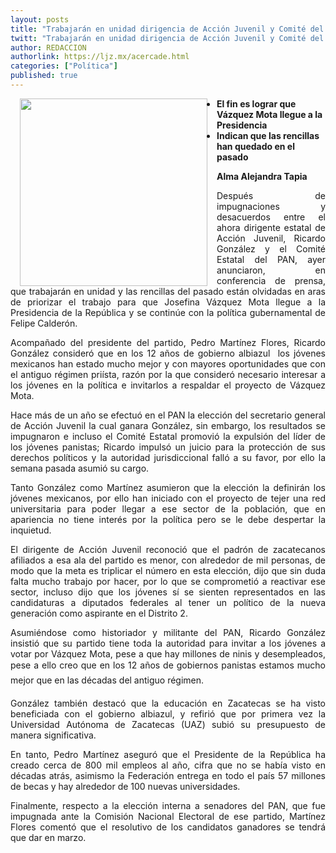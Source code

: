 ```yaml
---
layout: posts
title: "Trabajarán en unidad dirigencia de Acción Juvenil y Comité del PAN"
twitt: "Trabajarán en unidad dirigencia de Acción Juvenil y Comité del PAN"
author: REDACCION
authorlink: https://ljz.mx/acercade.html
categories: ["Política"]
published: true
---
```

<img src="images/stories/fotos_marzo/p6 pan.jpg" border="0" width="300" style="margin-left: 15px; margin-right: 15px; float: left;" />

*   **El fin es lograr que Vázquez Mota llegue a la Presidencia**
*   **Indican que las rencillas han quedado en el pasado**

<p style="text-align: justify;">
  <strong>Alma Alejandra Tapia</strong>
</p>

<p style="text-align: justify;">
  Después de impugnaciones y desacuerdos entre el ahora dirigente estatal de Acción Juvenil, Ricardo González y el Comité Estatal del PAN, ayer anunciaron, en conferencia de prensa, que trabajarán en unidad y las rencillas del pasado están olvidadas en aras de priorizar el trabajo para que Josefina Vázquez Mota llegue a la Presidencia de la República y se continúe con la política gubernamental de Felipe Calderón.
</p>

<p style="text-align: justify;">
  Acompañado del presidente del partido, Pedro Martínez Flores, Ricardo González consideró que en los 12 años de gobierno albiazul  los jóvenes mexicanos han estado mucho mejor y con mayores oportunidades que con el antiguo régimen priísta, razón por la que consideró necesario interesar a los jóvenes en la política e invitarlos a respaldar el proyecto de Vázquez Mota.
</p>

<p style="text-align: justify;">
  Hace más de un año se efectuó en el PAN la elección del secretario general de Acción Juvenil la cual ganara González, sin embargo, los resultados se impugnaron e incluso el Comité Estatal promovió la expulsión del líder de los jóvenes panistas; Ricardo impulsó un juicio para la protección de sus derechos políticos y la autoridad jurisdiccional falló a su favor, por ello la semana pasada asumió su cargo.
</p>

<p style="text-align: justify;">
  Tanto González como Martínez asumieron que la elección la definirán los jóvenes mexicanos, por ello han iniciado con el proyecto de tejer una red universitaria para poder llegar a ese sector de la población, que en apariencia no tiene interés por la política pero se le debe despertar la inquietud.
</p>

<p style="text-align: justify;">
  El dirigente de Acción Juvenil reconoció que el padrón de zacatecanos afiliados a esa ala del partido es menor, con alrededor de mil personas, de modo que la meta es triplicar el número en esta elección, dijo que sin duda falta mucho trabajo por hacer, por lo que se comprometió a reactivar ese sector, incluso dijo que los jóvenes sí se sienten representados en las candidaturas a diputados federales al tener un político de la nueva generación como aspirante en el Distrito 2.
</p>

<p style="text-align: justify;">
  Asumiéndose como historiador y militante del PAN, Ricardo González insistió que su partido tiene toda la autoridad para invitar a los jóvenes a votar por Vázquez Mota, pese a que hay millones de ninis y desempleados, pese a ello creo que en los 12 años de gobiernos panistas estamos mucho mejor que en las décadas del antiguo régimen.
</p>

<p style="text-align: justify;">
  González también destacó que la educación en Zacatecas se ha visto beneficiada con el gobierno albiazul, y refirió que por primera vez la Universidad Autónoma de Zacatecas (UAZ) subió su presupuesto de manera significativa.
</p>

<p style="text-align: justify;">
  En tanto, Pedro Martínez aseguró que el Presidente de la República ha creado cerca de 800 mil empleos al año, cifra que no se había visto en décadas atrás, asimismo la Federación entrega en todo el país 57 millones de becas y hay alrededor de 100 nuevas universidades.
</p>

<p style="text-align: justify;">
  Finalmente, respecto a la elección interna a senadores del PAN, que fue impugnada ante la Comisión Nacional Electoral de ese partido, Martínez Flores comentó que el resolutivo de los candidatos ganadores se tendrá que dar en marzo.
</p>

